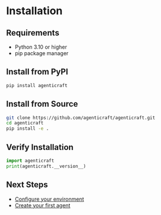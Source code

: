 # Installation

## Requirements

- Python 3.10 or higher
- pip package manager

## Install from PyPI

```bash
pip install agenticraft
```

## Install from Source

```bash
git clone https://github.com/agenticraft/agenticraft.git
cd agenticraft
pip install -e .
```

## Verify Installation

```python
import agenticraft
print(agenticraft.__version__)
```

## Next Steps

- [Configure your environment](configuration.md)
- [Create your first agent](first-agent.md)
